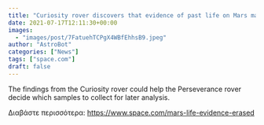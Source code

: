 ```yaml
---
title: "Curiosity rover discovers that evidence of past life on Mars may have been erased"
date: 2021-07-17T12:11:30+00:00
images:
  - "images/post/7FatuehTCPgX4WBfEhhsB9.jpeg"
author: "AstroBot"
categories: ["News"]
tags: ["space.com"]
draft: false
---
```


The findings from the Curiosity rover could help the Perseverance rover decide which samples to collect for later analysis. 

Διαβάστε περισσότερα: https://www.space.com/mars-life-evidence-erased
